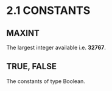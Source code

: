 # 2.1 CONSTANTS

## MAXINT

The largest integer available i.e. **32767**.

## TRUE, FALSE

The constants of type Boolean.

